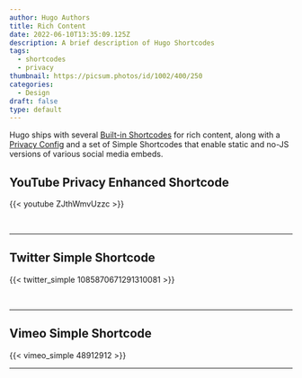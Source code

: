 ```yaml
---
author: Hugo Authors
title: Rich Content
date: 2022-06-10T13:35:09.125Z
description: A brief description of Hugo Shortcodes
tags:
  - shortcodes
  - privacy
thumbnail: https://picsum.photos/id/1002/400/250
categories:
  - Design
draft: false
type: default
---
```


Hugo ships with several [Built-in Shortcodes](https://gohugo.io/content-management/shortcodes/#use-hugos-built-in-shortcodes) for rich content, along with a [Privacy Config](https://gohugo.io/about/hugo-and-gdpr/) and a set of Simple Shortcodes that enable static and no-JS versions of various social media embeds.

## <!--more-->

## YouTube Privacy Enhanced Shortcode

{{< youtube ZJthWmvUzzc >}}

<br>

---

## Twitter Simple Shortcode

{{< twitter_simple 1085870671291310081 >}}

<br>

---

## Vimeo Simple Shortcode

{{< vimeo_simple 48912912 >}}



---
